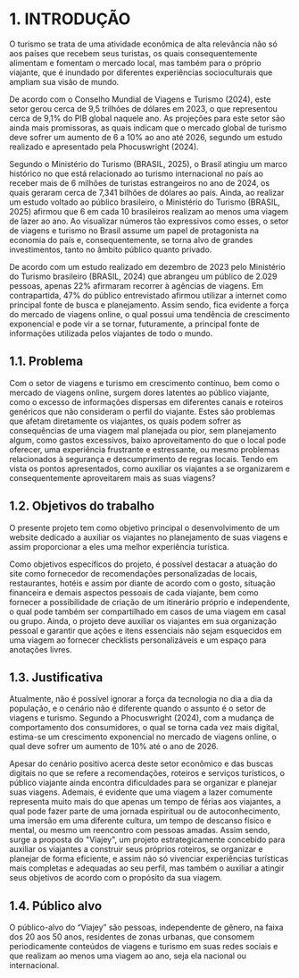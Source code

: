 # 1. INTRODUÇÃO

O turismo se trata de uma atividade econômica de alta relevância não só aos países que recebem seus turistas, os quais consequentemente alimentam e fomentam o mercado local, mas também para o próprio viajante, que é inundado por diferentes experiências socioculturais que ampliam sua visão de mundo.

De acordo com o Conselho Mundial de Viagens e Turismo (2024), este setor gerou cerca de 9,5 trilhões de dólares em 2023, o que representou cerca de 9,1% do PIB global naquele ano. As projeções para este setor são ainda mais promissoras, as quais indicam que o mercado global de turismo deve sofrer um aumento de 6 a 10% ao ano até 2026, segundo um estudo realizado e apresentado pela Phocuswright (2024). 

Segundo o Ministério do Turismo (BRASIL, 2025), o Brasil atingiu um marco histórico no que está relacionado ao turismo internacional no país ao receber mais de 6 milhões de turistas estrangeiros no ano de 2024, os quais geraram cerca de 7,341 bilhões de dólares ao país. Ainda, ao realizar um estudo voltado ao público brasileiro, o Ministério do Turismo (BRASIL, 2025) afirmou que 6 em cada 10 brasileiros realizam ao menos uma viagem de lazer ao ano. Ao visualizar números tão expressivos como esses, o setor de viagens e turismo no Brasil assume um papel de protagonista na economia do país e, consequentemente, se torna alvo de grandes investimentos, tanto no âmbito público quanto privado. 

De acordo com um estudo realizado em dezembro de 2023 pelo Ministério do Turismo brasileiro (BRASIL, 2024) que abrangeu um público de 2.029 pessoas, apenas 22% afirmaram recorrer à agências de viagens. Em contrapartida, 47% do público entrevistado afirmou utilizar a internet como principal fonte de busca e planejamento. Assim sendo, fica evidente a força do mercado de viagens online, o qual possui uma tendência de crescimento exponencial e pode vir a se tornar, futuramente, a principal fonte de informações utilizada pelos viajantes de todo o mundo.

## 1.1. Problema

Com o setor de viagens e turismo em crescimento contínuo, bem como o mercado de viagens online, surgem dores latentes ao público viajante, como o excesso de informações dispersas em diferentes canais e roteiros genéricos que não consideram o perfil do viajante. Estes são problemas que afetam diretamente os viajantes, os quais podem sofrer as consequências de uma viagem mal planejada ou pior, sem planejamento algum, como gastos excessivos, baixo aproveitamento do que o local pode oferecer, uma experiência frustrante e estressante, ou mesmo problemas relacionados à segurança e descumprimento de regras locais. Tendo em vista os pontos apresentados, como auxiliar os viajantes a se organizarem e consequentemente aproveitarem mais as suas viagens?

## 1.2. Objetivos do trabalho

O presente projeto tem como objetivo principal o desenvolvimento de um website dedicado a auxiliar os viajantes no planejamento de suas viagens e assim proporcionar a eles uma melhor experiência turística.

Como objetivos específicos do projeto, é possível destacar a atuação do site como fornecedor de recomendações personalizadas de locais, restaurantes, hotéis e assim por diante de acordo com o gosto, situação financeira e demais aspectos pessoais de cada viajante, bem como fornecer a possibilidade de criação de um itinerário próprio e independente, o qual pode também ser compartilhado em casos de uma viagem em casal ou grupo. Ainda, o projeto deve auxiliar os viajantes em sua organização pessoal e garantir que ações e itens essenciais não sejam esquecidos em uma viagem ao fornecer checklists personalizáveis e um espaço para anotações livres.

## 1.3. Justificativa

Atualmente, não é possível ignorar a força da tecnologia no dia a dia da população, e o cenário não é diferente quando o assunto é o setor de viagens e turismo. Segundo a Phocuswright (2024), com a mudança de comportamento dos consumidores, o qual se torna cada vez mais digital, estima-se um crescimento exponencial no mercado de viagens online, o qual deve sofrer um aumento de 10% até o ano de 2026. 

Apesar do cenário positivo acerca deste setor econômico e das buscas digitais no que se refere a recomendações, roteiros e serviços turísticos, o público viajante ainda encontra dificuldades para se organizar e planejar suas viagens. Ademais, é evidente que uma viagem a lazer comumente representa muito mais do que apenas um tempo de férias aos viajantes, a qual pode fazer parte de uma jornada espiritual ou de autoconhecimento, uma imersão em uma diferente cultura, um tempo de descanso físico e mental, ou mesmo um reencontro com pessoas amadas. Assim sendo, surge a proposta do "Viajey", um projeto estrategicamente concebido para auxiliar os viajantes a construir seus próprios roteiros, se organizar e planejar de forma eficiente, e assim não só vivenciar experiências turísticas mais completas e adequadas ao seu perfil, mas também o auxiliar a atingir seus objetivos de acordo com o propósito da sua viagem.

## 1.4. Público alvo

O público-alvo do “Viajey” são pessoas, independente de gênero, na faixa dos 20 aos 50 anos, residentes de zonas urbanas, que consomem periodicamente conteúdos de viagens e turismo em suas redes sociais e que realizam ao menos uma viagem ao ano, seja ela nacional ou internacional. 
